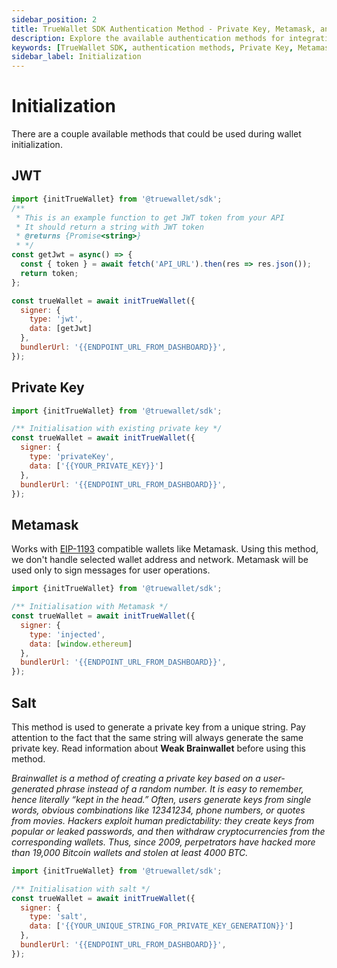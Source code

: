 ```yaml
---
sidebar_position: 2
title: TrueWallet SDK Authentication Method - Private Key, Metamask, and Salt
description: Explore the available authentication methods for integrating TrueWallet SDK into your applications. Learn about Private Key usage, Metamask integration, and generating private keys from unique strings (Salt) while considering security implications.
keywords: [TrueWallet SDK, authentication methods, Private Key, Metamask, Salt, EIP-1193, Brainwallet, security implications]
sidebar_label: Initialization
---
```

# Initialization
There are a couple available methods that could be used during wallet initialization.

## JWT
```javascript
import {initTrueWallet} from '@truewallet/sdk';
/**
 * This is an example function to get JWT token from your API
 * It should return a string with JWT token
 * @returns {Promise<string>}
 * */
const getJwt = async() => {
  const { token } = await fetch('API_URL').then(res => res.json());
  return token;
};

const trueWallet = await initTrueWallet({
  signer: {
    type: 'jwt',
    data: [getJwt]
  },
  bundlerUrl: '{{ENDPOINT_URL_FROM_DASHBOARD}}',
});
```

## Private Key
```javascript
import {initTrueWallet} from '@truewallet/sdk';

/** Initialisation with existing private key */
const trueWallet = await initTrueWallet({
  signer: {
    type: 'privateKey',
    data: ['{{YOUR_PRIVATE_KEY}}']
  },
  bundlerUrl: '{{ENDPOINT_URL_FROM_DASHBOARD}}',
});
```

## Metamask
Works with [EIP-1193](https://eips.ethereum.org/EIPS/eip-1193) compatible wallets like Metamask. Using this method, we don't handle selected wallet address and network. Metamask will be used only to sign messages for user operations. 
```javascript
import {initTrueWallet} from '@truewallet/sdk';

/** Initialisation with Metamask */
const trueWallet = await initTrueWallet({
  signer: {
    type: 'injected',
    data: [window.ethereum]
  },
  bundlerUrl: '{{ENDPOINT_URL_FROM_DASHBOARD}}',
});
```

## Salt
This method is used to generate a private key from a unique string. Pay attention to the fact that the same string will always generate the same private key.
Read information about **Weak Brainwallet** before using this method.

*Brainwallet is a method of creating a private key based on a user-generated phrase instead of a random number. It is easy to remember, hence literally “kept in the head.”
Often, users generate keys from single words, obvious combinations like 12341234, phone numbers, or quotes from movies. Hackers exploit human predictability: they create keys from popular or leaked passwords, and then withdraw cryptocurrencies from the corresponding wallets. Thus, since 2009, perpetrators have hacked more than 19,000 Bitcoin wallets and stolen at least 4000 BTC.*
```javascript
import {initTrueWallet} from '@truewallet/sdk';

/** Initialisation with salt */
const trueWallet = await initTrueWallet({
  signer: {
    type: 'salt',
    data: ['{{YOUR_UNIQUE_STRING_FOR_PRIVATE_KEY_GENERATION}}']
  },
  bundlerUrl: '{{ENDPOINT_URL_FROM_DASHBOARD}}',
});
```
